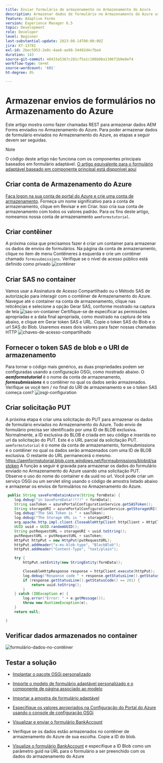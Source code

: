 ```yaml
---
title: Enviar formulário de armazenamento no Armazenamento do Azure
description: Armazenar dados de formulário no Armazenamento do Azure usando a API REST
feature: Adaptive Forms
version: Experience Manager 6.5
topic: Development
role: Developer
level: Beginner
last-substantial-update: 2023-08-14T00:00:00Z
jira: KT-13781
exl-id: 2bec5953-2e0c-4ae6-ae98-34492d4cfbe4
duration: 143
source-git-commit: 48433a5367c281cf5a1c106b08a1306f1b0e8ef4
workflow-type: tm+mt
source-wordcount: '601'
ht-degree: 0%

---
```


# Armazenar envios de formulários no Armazenamento do Azure

Este artigo mostra como fazer chamadas REST para armazenar dados AEM Forms enviados no Armazenamento do Azure.
Para poder armazenar dados de formulário enviados no Armazenamento do Azure, as etapas a seguir devem ser seguidas.

>[!NOTE]
>O código deste artigo não funciona com os componentes principais baseados em formulário adaptável. [O artigo equivalente para o formulário adaptável baseado em componente principal está disponível aqui](https://experienceleague.adobe.com/docs/experience-manager-learn/forms/prefill-form-with-data-attachments/introduction.html?lang=en)


## Criar conta de Armazenamento do Azure

[Faça logon na sua conta de portal do Azure e crie uma conta de armazenamento](https://learn.microsoft.com/en-us/azure/storage/common/storage-account-create?tabs=azure-portal#create-a-storage-account-1). Forneça um nome significativo para a conta de armazenamento, clique em Revisar e em Criar. Isso cria sua conta de armazenamento com todos os valores padrão. Para os fins deste artigo, nomeamos nossa conta de armazenamento `aemformstutorial`.


## Criar contêiner

A próxima coisa que precisamos fazer é criar um container para armazenar os dados de envios de formulários.
Na página da conta de armazenamento, clique no item de menu Contêineres à esquerda e crie um contêiner chamado `formssubmissions`. Verifique se o nível de acesso público está definido como privado
![contêiner](./assets/new-container.png)

## Criar SAS no container

Vamos usar a Assinatura de Acesso Compartilhado ou o Método SAS de autorização para interagir com o contêiner de Armazenamento do Azure.
Navegue até o container na conta de armazenamento, clique nas reticências e selecione a opção Gerar SAS, conforme mostrado na captura de tela
![sas-on-container](./assets/sas-on-container.png)
Certifique-se de especificar as permissões apropriadas e a data final apropriada, como mostrado na captura de tela abaixo, e clique em Gerar token SAS e URL. Copie o token SAS do Blob e o url SAS do Blob. Usaremos esses dois valores para fazer nossas chamadas HTTP
![chaves-de-acesso-compartilhado](./assets/shared-access-signature.png)


## Fornecer o token SAS de blob e o URI de armazenamento

Para tornar o código mais genérico, as duas propriedades podem ser configuradas usando a configuração OSGi, como mostrado abaixo. O _**aemformstutorial**_ é o nome da conta de armazenamento, _**formsubmissions**_ é o contêiner no qual os dados serão armazenados.
Verifique se você tem / no final do URI de armazenamento e se o token SAS começa com?
![osgi-configuration](./assets/azure-portal-osgi-configuration.png)


## Criar solicitação PUT

A próxima etapa é criar uma solicitação do PUT para armazenar os dados de formulário enviados no Armazenamento do Azure. Todo envio de formulário precisa ser identificado por uma ID de BLOB exclusiva. Normalmente, a ID exclusiva do BLOB é criada em seu código e inserida no url da solicitação do PUT.
Este é o URL parcial da solicitação PUT. `aemformstutorial` é o nome da conta de armazenamento, formsubmissions é o contêiner no qual os dados serão armazenados com uma ID de BLOB exclusiva. O restante do URL permanecerá o mesmo.
https://aemformstutorial.blob.core.windows.net/formsubmissions/blobid/sastoken
A função a seguir é gravada para armazenar os dados do formulário enviado no Armazenamento do Azure usando uma solicitação PUT. Observe o uso do nome do container e da uuid no url. Você pode criar um serviço OSGi ou um servlet sling usando o código de amostra listado abaixo e armazenar os envios de formulários no Armazenamento do Azure.

```java
 public String saveFormDatainAzure(String formData) {
    log.debug("in SaveFormData!!!!!" + formData);
    String sasToken = azurePortalConfigurationService.getSASToken();
    String storageURI = azurePortalConfigurationService.getStorageURI();
    log.debug("The SAS Token is " + sasToken);
    log.debug("The Storage URL is " + storageURI);
    org.apache.http.impl.client.CloseableHttpClient httpClient = HttpClientBuilder.create().build();
    UUID uuid = UUID.randomUUID();
    String putRequestURL = storageURI + uuid.toString();
    putRequestURL = putRequestURL + sasToken;
    HttpPut httpPut = new HttpPut(putRequestURL);
    httpPut.addHeader("x-ms-blob-type", "BlockBlob");
    httpPut.addHeader("Content-Type", "text/plain");

    try {
        httpPut.setEntity(new StringEntity(formData));

        CloseableHttpResponse response = httpClient.execute(httpPut);
        log.debug("Response code " + response.getStatusLine().getStatusCode());
        if (response.getStatusLine().getStatusCode() == 201) {
            return uuid.toString();
        }
    } catch (IOException e) {
        log.error("Error: " + e.getMessage());
        throw new RuntimeException(e);
    }
    return null;

}
```

## Verificar dados armazenados no container

![formulário-dados-no-contêiner](./assets/form-data-in-container.png)

## Testar a solução

* [Implantar o pacote OSGi personalizado](./assets/SaveAndFetchFromAzure.core-1.0.0-SNAPSHOT.jar)

* [Importe o modelo de formulário adaptável personalizado e o componente de página associado ao modelo](./assets/store-and-fetch-from-azure.zip)

* [Importar a amostra de formulário adaptável](./assets/bank-account-sample-form.zip)

* [Especifique os valores apropriados na Configuração do Portal do Azure usando o console de configuração OSGi](https://experienceleague.adobe.com/docs/experience-manager-learn/forms/some-useful-integrations/store-form-data-in-azure-storage.html?lang=en#provide-the-blob-sas-token-and-storage-uri)

* [Visualizar e enviar o formulário BankAccount](http://localhost:4502/content/dam/formsanddocuments/azureportalstorage/bankaccount/jcr:content?wcmmode=disabled)

* Verifique se os dados estão armazenados no contêiner de armazenamento do Azure de sua escolha. Copie a ID do blob.
* [Visualize o formulário BankAccount](http://localhost:4502/content/dam/formsanddocuments/azureportalstorage/bankaccount/jcr:content?wcmmode=disabled&amp;guid=dba8ac0b-8be6-41f2-9929-54f627a649f6) e especifique a ID Blob como um parâmetro guid na URL para o formulário a ser preenchido com os dados do armazenamento do Azure

